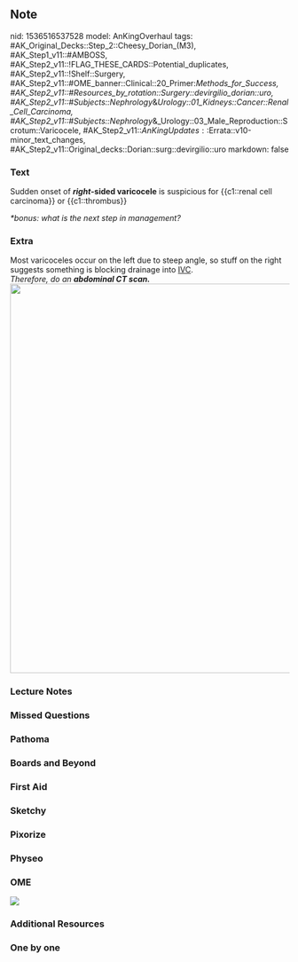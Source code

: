 ## Note
nid: 1536516537528
model: AnKingOverhaul
tags: #AK_Original_Decks::Step_2::Cheesy_Dorian_(M3), #AK_Step1_v11::#AMBOSS, #AK_Step2_v11::!FLAG_THESE_CARDS::Potential_duplicates, #AK_Step2_v11::!Shelf::Surgery, #AK_Step2_v11::#OME_banner::Clinical::20_Primer:_Methods_for_Success, #AK_Step2_v11::#Resources_by_rotation::Surgery::devirgilio_dorian::uro, #AK_Step2_v11::#Subjects::Nephrology_&_Urology::01_Kidneys::Cancer::Renal_Cell_Carcinoma, #AK_Step2_v11::#Subjects::Nephrology_&_Urology::03_Male_Reproduction::Scrotum::Varicocele, #AK_Step2_v11::$AnKingUpdates::$Errata::v10-minor_text_changes, #AK_Step2_v11::Original_decks::Dorian::surg::devirgilio::uro
markdown: false

### Text
Sudden onset of <b><i>right</i>-sided varicocele</b> is suspicious
for {{c1::renal cell carcinoma}} or {{c1::thrombus}}
<div>
  <i>*bonus: what is the next step in management?</i>
</div>

### Extra
<div>
  Most varicoceles occur on the left due to steep angle, so stuff
  on the right suggests something is blocking drainage into
  <u>IVC</u>.
</div>
<div>
  <i>Therefore, do an <b>abdominal CT scan.</b></i>
</div>
<div><img src="paste-1304557661454337.jpg" class="" style=
"height: 702px; width: 511px;"></div>

### Lecture Notes


### Missed Questions


### Pathoma


### Boards and Beyond


### First Aid


### Sketchy


### Pixorize


### Physeo


### OME
<div class="ome-widget">
  <a href="https://onlinemeded.org/spa/surgery?ref=anki"><img src=
  "_OME_AnkiFlashcards_Topic_3.png"></a>
</div>

### Additional Resources


### One by one

